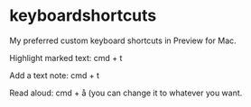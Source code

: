 # keyboardshortcuts
My preferred custom keyboard shortcuts in Preview for Mac.

Highlight marked text: cmd + t

Add a text note: cmd + t

Read aloud: cmd + å (you can change it to whatever you want.
